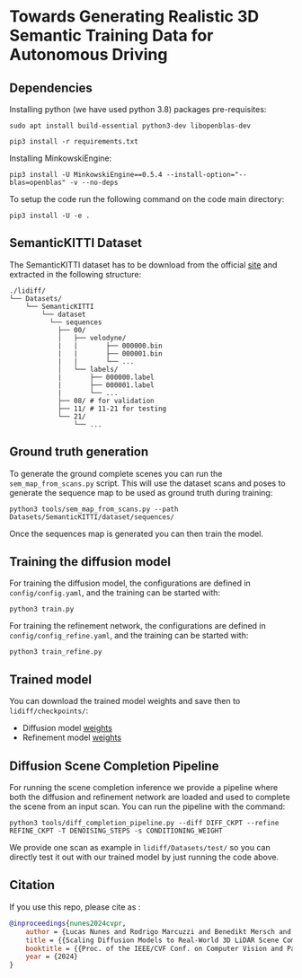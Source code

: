 # Towards Generating Realistic 3D Semantic Training Data for Autonomous Driving

## Dependencies

Installing python (we have used python 3.8) packages pre-requisites:

`sudo apt install build-essential python3-dev libopenblas-dev`

`pip3 install -r requirements.txt`

Installing MinkowskiEngine:

`pip3 install -U MinkowskiEngine==0.5.4 --install-option="--blas=openblas" -v --no-deps`

To setup the code run the following command on the code main directory:

`pip3 install -U -e .`

## SemanticKITTI Dataset

The SemanticKITTI dataset has to be download from the official [site](http://www.semantic-kitti.org/dataset.html#download) and extracted in the following structure:

```
./lidiff/
└── Datasets/
    └── SemanticKITTI
        └── dataset
          └── sequences
            ├── 00/
            │   ├── velodyne/
            |   |       ├── 000000.bin
            |   |       ├── 000001.bin
            |   |       └── ...
            │   └── labels/
            |       ├── 000000.label
            |       ├── 000001.label
            |       └── ...
            ├── 08/ # for validation
            ├── 11/ # 11-21 for testing
            └── 21/
                └── ...
```

## Ground truth generation

To generate the ground complete scenes you can run the `sem_map_from_scans.py` script. This will use the dataset scans and poses to generate the sequence map to be used as ground truth during training:

```
python3 tools/sem_map_from_scans.py --path Datasets/SemanticKITTI/dataset/sequences/
```

Once the sequences map is generated you can then train the model.

## Training the diffusion model

For training the diffusion model, the configurations are defined in `config/config.yaml`, and the training can be started with:

`python3 train.py`

For training the refinement network, the configurations are defined in `config/config_refine.yaml`, and the training can be started with:

`python3 train_refine.py`

## Trained model

You can download the trained model weights and save then to `lidiff/checkpoints/`:

- Diffusion model [weights](https://www.ipb.uni-bonn.de/html/projects/lidiff/diff_net.ckpt)
- Refinement model [weights](https://www.ipb.uni-bonn.de/html/projects/lidiff/refine_net.ckpt)

## Diffusion Scene Completion Pipeline

For running the scene completion inference we provide a pipeline where both the diffusion and refinement network are loaded and used to complete the scene from an input scan. You can run the pipeline with the command:

`python3 tools/diff_completion_pipeline.py --diff DIFF_CKPT --refine REFINE_CKPT -T DENOISING_STEPS -s CONDITIONING_WEIGHT`

We provide one scan as example in `lidiff/Datasets/test/` so you can directly test it out with our trained model by just running the code above.

## Citation

If you use this repo, please cite as :

```bibtex
@inproceedings{nunes2024cvpr,
    author = {Lucas Nunes and Rodrigo Marcuzzi and Benedikt Mersch and Jens Behley and Cyrill Stachniss},
    title = {{Scaling Diffusion Models to Real-World 3D LiDAR Scene Completion}},
    booktitle = {{Proc. of the IEEE/CVF Conf. on Computer Vision and Pattern Recognition (CVPR)}},
    year = {2024}
}
